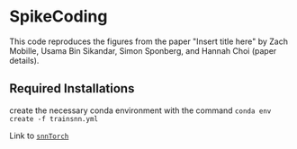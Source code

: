 # SpikeCoding

This code reproduces the figures from the paper "Insert title here" by Zach Mobille, Usama Bin Sikandar, Simon Sponberg, and Hannah Choi (paper details).

## Required Installations
create the necessary conda environment with the command
```conda env create -f trainsnn.yml```



Link to [```snnTorch```](https://snntorch.readthedocs.io/en/latest/)

